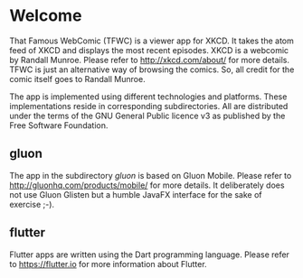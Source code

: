 # Welcome

That Famous WebComic (TFWC) is a viewer app for XKCD. It takes the atom feed of XKCD and displays 
the most recent episodes. XKCD is a webcomic by Randall Munroe. Please refer to http://xkcd.com/about/ 
for more details. TFWC is just an alternative way of browsing the comics. So, all credit for the 
comic itself goes to Randall Munroe.

The app is implemented using different technologies and platforms. These implementations reside in corresponding subdirectories. All are distributed under the terms of the GNU General Public licence v3 as published
by the Free Software Foundation.

## gluon

The app in the subdirectory *gluon* is based on Gluon Mobile. Please refer to http://gluonhq.com/products/mobile/ for more details. It deliberately does not use Gluon Glisten but a humble JavaFX interface for the sake of exercise ;-). 

## flutter

Flutter apps are written using the Dart programming language. Please refer to https://flutter.io for more information about Flutter.
